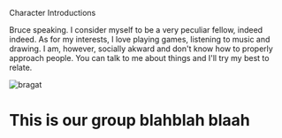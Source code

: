 Character Introductions

Bruce speaking. I consider myself to be a very peculiar fellow, indeed indeed.
As for my interests, I love playing games, listening to music and drawing.
I am, however, socially akward and don't know how to properly approach people.
You can talk to me about things and I'll try my best to relate.

![bragat](https://user-images.githubusercontent.com/126583620/232691039-1c9ecb8b-6f98-4246-b337-3609029417b3.jpg)


# This is our group blahblah blaah
